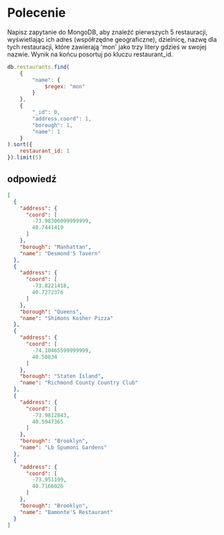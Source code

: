 # Polecenie

Napisz zapytanie do MongoDB, aby znaleźć pierwszych 5 restauracji,
wyświetlając ich adres (współrzędne geograficzne), dzielnicę,
nazwę dla tych restauracji, które zawierają 'mon' jako trzy litery
gdzieś w swojej nazwie. Wynik na końcu posortuj po kluczu restaurant_id.

```javascript
db.restaurants.find(
	{
		"name": {
			$regex: "mon"
		}
	},
	{
		"_id": 0,
		"address.coord": 1,
		"borough": 1,
		"name": 1
	}
).sort({
	restaurant_id: 1
}).limit(5)
```

## odpowiedź

```json
[
  {
    "address": {
      "coord": [
        -73.98306099999999,
        40.7441419
      ]
    },
    "borough": "Manhattan",
    "name": "Desmond'S Tavern"
  },
  {
    "address": {
      "coord": [
        -73.8221418,
        40.7272376
      ]
    },
    "borough": "Queens",
    "name": "Shimons Kosher Pizza"
  },
  {
    "address": {
      "coord": [
        -74.10465599999999,
        40.58834
      ]
    },
    "borough": "Staten Island",
    "name": "Richmond County Country Club"
  },
  {
    "address": {
      "coord": [
        -73.9812843,
        40.5947365
      ]
    },
    "borough": "Brooklyn",
    "name": "Lb Spumoni Gardens"
  },
  {
    "address": {
      "coord": [
        -73.951199,
        40.7166026
      ]
    },
    "borough": "Brooklyn",
    "name": "Bamonte'S Restaurant"
  }
]
```
